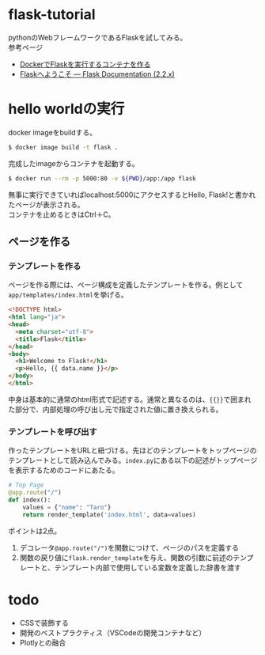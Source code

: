 # flask-tutorial

pythonのWebフレームワークであるFlaskを試してみる。  
参考ページ
- [DockerでFlaskを実行するコンテナを作る](https://gray-code.com/blog/flask-on-docker/)
- [Flaskへようこそ — Flask Documentation (2.2.x)](https://msiz07-flask-docs-ja.readthedocs.io/ja/latest/index.html)

# hello worldの実行

docker imageをbuildする。
```sh
$ docker image build -t flask .
```

完成したimageからコンテナを起動する。
```sh
$ docker run --rm -p 5000:80 -v ${PWD}/app:/app flask
```

無事に実行できていればlocalhost:5000にアクセスするとHello, Flask!と書かれたページが表示される。  
コンテナを止めるときはCtrl＋C。

## ページを作る

### テンプレートを作る
ページを作る際には、ページ構成を定義したテンプレートを作る。例として`app/templates/index.html`を挙げる。
```html
<!DOCTYPE html>
<html lang="ja">
<head>
  <meta charset="utf-8">
  <title>Flask</title>
</head>
<body>
  <h1>Welcome to Flask!</h1>
  <p>Hello, {{ data.name }}</p>
</body>
</html>
```
中身は基本的に通常のhtml形式で記述する。通常と異なるのは、`{{}}`で囲まれた部分で、内部処理の呼び出し元で指定された値に置き換えられる。

### テンプレートを呼び出す
作ったテンプレートをURLと紐づける。先ほどのテンプレートをトップページのテンプレートとして読み込んでみる。`index.py`にある以下の記述がトップページを表示するためのコードにあたる。
```python
# Top Page
@app.route("/")
def index():
    values = {"name": "Taro"}
    return render_template('index.html', data=values)
```

ポイントは2点。
1. デコレータ`@app.route("/")`を関数につけて、ページのパスを定義する
2. 関数の戻り値に`flask.render_template`を与え、関数の引数に前述のテンプレートと、テンプレート内部で使用している変数を定義した辞書を渡す

# todo

* CSSで装飾する
* 開発のベストプラクティス（VSCodeの開発コンテナなど）
* Plotlyとの融合